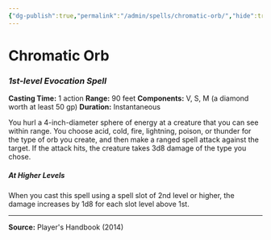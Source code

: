 ```yaml
---
{"dg-publish":true,"permalink":"/admin/spells/chromatic-orb/","hide":true,"updated":"2025-08-11T11:53:29.328+01:00"}
---
```


# Chromatic Orb
### *1st-level Evocation Spell*
**Casting Time:** 1 action
**Range:** 90 feet
**Components:** V, S, M (a diamond worth at least 50 gp)
**Duration:** Instantaneous

You hurl a 4-inch-diameter sphere of energy at a creature that you can see within range. You choose acid, cold, fire, lightning, poison, or thunder for the type of orb you create, and then make a ranged spell attack against the target. If the attack hits, the creature takes 3d8 damage of the type you chose.

##### At Higher Levels
When you cast this spell using a spell slot of 2nd level or higher, the damage increases by 1d8 for each slot level above 1st.

---
**Source:** Player's Handbook (2014)